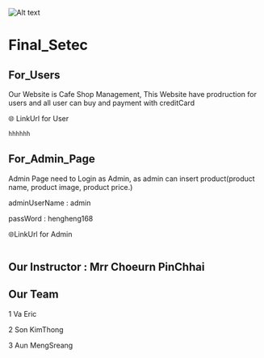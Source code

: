 ![Alt text](https://www.setecu.com/images/sampledata/icetheme/logo.png)

# Final_Setec
## For_Users
Our Website is Cafe Shop Management, This Website have prodruction for users and all user can buy and payment with creditCard

🌐 LinkUrl for User

```bash
hhhhhh
```

## For_Admin_Page

Admin Page need to Login as Admin, as admin can insert product(product name, product image, product price.)

adminUserName : admin

passWord : hengheng168

🌐LinkUrl for Admin

```bash

```

## Our Instructor : Mrr Choeurn PinChhai

## Our Team

1 Va Eric

2 Son KimThong

3 Aun MengSreang
